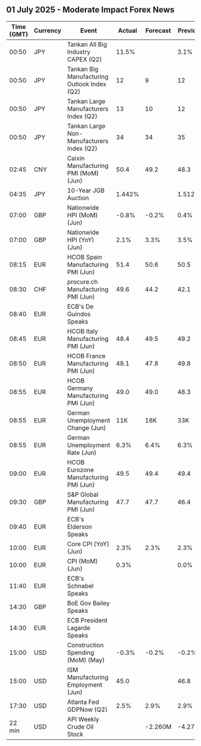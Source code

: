 ## 01 July 2025 - Moderate Impact Forex News

| Time (GMT) | Currency | Event | Actual | Forecast | Previous |
|------|----------|-------|--------|----------|----------|
| 00:50 | JPY | Tankan All Big Industry CAPEX (Q2) | 11.5% |  | 3.1% |
| 00:50 | JPY | Tankan Big Manufacturing Outlook Index (Q2) | 12 | 9 | 12 |
| 00:50 | JPY | Tankan Large Manufacturers Index (Q2) | 13 | 10 | 12 |
| 00:50 | JPY | Tankan Large Non-Manufacturers Index (Q2) | 34 | 34 | 35 |
| 02:45 | CNY | Caixin Manufacturing PMI (MoM) (Jun) | 50.4 | 49.2 | 48.3 |
| 04:35 | JPY | 10-Year JGB Auction | 1.442% |  | 1.512% |
| 07:00 | GBP | Nationwide HPI (MoM) (Jun) | -0.8% | -0.2% | 0.4% |
| 07:00 | GBP | Nationwide HPI (YoY) (Jun) | 2.1% | 3.3% | 3.5% |
| 08:15 | EUR | HCOB Spain Manufacturing PMI (Jun) | 51.4 | 50.6 | 50.5 |
| 08:30 | CHF | procure.ch Manufacturing PMI (Jun) | 49.6 | 44.2 | 42.1 |
| 08:40 | EUR | ECB's De Guindos Speaks |  |  |  |
| 08:45 | EUR | HCOB Italy Manufacturing PMI (Jun) | 48.4 | 49.5 | 49.2 |
| 08:50 | EUR | HCOB France Manufacturing PMI (Jun) | 48.1 | 47.8 | 49.8 |
| 08:55 | EUR | HCOB Germany Manufacturing PMI (Jun) | 49.0 | 49.0 | 48.3 |
| 08:55 | EUR | German Unemployment Change (Jun) | 11K | 18K | 33K |
| 08:55 | EUR | German Unemployment Rate (Jun) | 6.3% | 6.4% | 6.3% |
| 09:00 | EUR | HCOB Eurozone Manufacturing PMI (Jun) | 49.5 | 49.4 | 49.4 |
| 09:30 | GBP | S&P Global Manufacturing PMI (Jun) | 47.7 | 47.7 | 46.4 |
| 09:40 | EUR | ECB's Elderson Speaks |  |  |  |
| 10:00 | EUR | Core CPI (YoY) (Jun) | 2.3% | 2.3% | 2.3% |
| 10:00 | EUR | CPI (MoM) (Jun) | 0.3% |  | 0.0% |
| 11:40 | EUR | ECB's Schnabel Speaks |  |  |  |
| 14:30 | GBP | BoE Gov Bailey Speaks |  |  |  |
| 14:30 | EUR | ECB President Lagarde Speaks |  |  |  |
| 15:00 | USD | Construction Spending (MoM) (May) | -0.3% | -0.2% | -0.2% |
| 15:00 | USD | ISM Manufacturing Employment (Jun) | 45.0 |  | 46.8 |
| 17:30 | USD | Atlanta Fed GDPNow (Q2) | 2.5% | 2.9% | 2.9% |
| 22 min | USD | API Weekly Crude Oil Stock |  | -2.260M | -4.277M |
